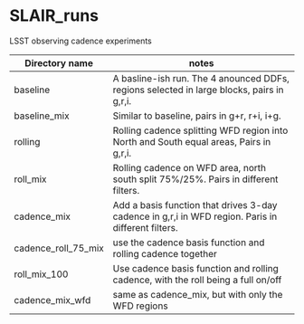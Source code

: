 # SLAIR_runs
LSST observing cadence experiments


| Directory name | notes |
|------ | ------ |
| baseline | A basline-ish run. The 4 anounced DDFs, regions selected in large blocks, pairs in g,r,i. |
| baseline_mix | Similar to baseline, pairs in g+r, r+i, i+g. |
| rolling | Rolling cadence splitting WFD region into North and South equal areas, Pairs in g,r,i.|
| roll_mix | Rolling cadence on WFD area, north south split 75%/25%. Pairs in different filters. |
| cadence_mix | Add a basis function that drives 3-day cadence in g,r,i in WFD region. Paris in different filters. |
| cadence_roll_75_mix | use the cadence basis function and rolling cadence together |
| roll_mix_100 | Use cadence basis function and rolling cadence, with the roll being a full on/off |
| cadence_mix_wfd | same as cadence_mix, but with only the WFD regions |